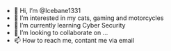 - 👋 Hi, I’m @Icebane1331
- 👀 I’m interested in my cats, gaming and motorcycles
- 🌱 I’m currently learning Cyber Security
- 💞️ I’m looking to collaborate on ...
- 📫 How to reach me, contant me via email

<!---
Icebane1331/Icebane1331 is a ✨ special ✨ repository because its `README.md` (this file) appears on your GitHub profile.
You can click the Preview link to take a look at your changes.
--->
